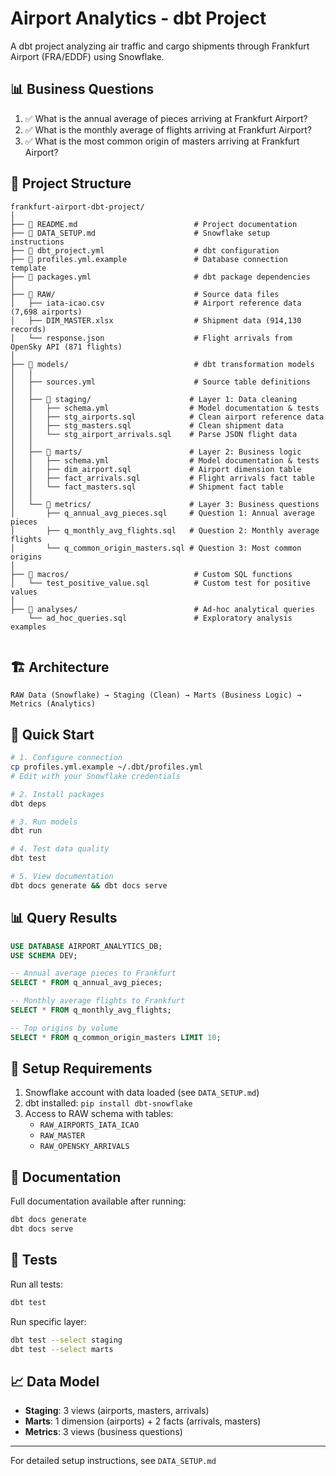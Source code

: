 # Airport Analytics - dbt Project

A dbt project analyzing air traffic and cargo shipments through Frankfurt Airport (FRA/EDDF) using Snowflake.

## 📊 Business Questions

1. ✅ What is the annual average of pieces arriving at Frankfurt Airport?
2. ✅ What is the monthly average of flights arriving at Frankfurt Airport?
3. ✅ What is the most common origin of masters arriving at Frankfurt Airport?

## 📁 Project Structure
```
frankfurt-airport-dbt-project/
│
├── 📄 README.md                          # Project documentation
├── 📄 DATA_SETUP.md                      # Snowflake setup instructions
├── 📄 dbt_project.yml                    # dbt configuration
├── 📄 profiles.yml.example               # Database connection template
├── 📄 packages.yml                       # dbt package dependencies
│
├── 📂 RAW/                               # Source data files
│   ├── iata-icao.csv                    # Airport reference data (7,698 airports)
│   ├── DIM_MASTER.xlsx                  # Shipment data (914,130 records)
│   └── response.json                    # Flight arrivals from OpenSky API (871 flights)
│
├── 📂 models/                            # dbt transformation models
│   │
│   ├── sources.yml                      # Source table definitions
│   │
│   ├── 📂 staging/                      # Layer 1: Data cleaning
│   │   ├── schema.yml                  # Model documentation & tests
│   │   ├── stg_airports.sql            # Clean airport reference data
│   │   ├── stg_masters.sql             # Clean shipment data
│   │   └── stg_airport_arrivals.sql    # Parse JSON flight data
│   │
│   ├── 📂 marts/                        # Layer 2: Business logic
│   │   ├── schema.yml                  # Model documentation & tests
│   │   ├── dim_airport.sql             # Airport dimension table
│   │   ├── fact_arrivals.sql           # Flight arrivals fact table
│   │   └── fact_masters.sql            # Shipment fact table
│   │
│   └── 📂 metrics/                      # Layer 3: Business questions
│       ├── q_annual_avg_pieces.sql     # Question 1: Annual average pieces
│       ├── q_monthly_avg_flights.sql   # Question 2: Monthly average flights
│       └── q_common_origin_masters.sql # Question 3: Most common origins
│
├── 📂 macros/                            # Custom SQL functions
│   └── test_positive_value.sql          # Custom test for positive values
│
├── 📂 analyses/                          # Ad-hoc analytical queries
    └── ad_hoc_queries.sql               # Exploratory analysis examples
        
```

## 🏗️ Architecture

```
RAW Data (Snowflake) → Staging (Clean) → Marts (Business Logic) → Metrics (Analytics)
```

## 🚀 Quick Start

```bash
# 1. Configure connection
cp profiles.yml.example ~/.dbt/profiles.yml
# Edit with your Snowflake credentials

# 2. Install packages
dbt deps

# 3. Run models
dbt run

# 4. Test data quality
dbt test

# 5. View documentation
dbt docs generate && dbt docs serve
```
## 📊 Query Results

```sql
USE DATABASE AIRPORT_ANALYTICS_DB;
USE SCHEMA DEV;

-- Annual average pieces to Frankfurt
SELECT * FROM q_annual_avg_pieces;

-- Monthly average flights to Frankfurt
SELECT * FROM q_monthly_avg_flights;

-- Top origins by volume
SELECT * FROM q_common_origin_masters LIMIT 10;
```

## 🔧 Setup Requirements

1. Snowflake account with data loaded (see `DATA_SETUP.md`)
2. dbt installed: `pip install dbt-snowflake`
3. Access to RAW schema with tables:
   - `RAW_AIRPORTS_IATA_ICAO`
   - `RAW_MASTER`
   - `RAW_OPENSKY_ARRIVALS`

## 📖 Documentation

Full documentation available after running:
```bash
dbt docs generate
dbt docs serve
```

## 🧪 Tests

Run all tests:
```bash
dbt test
```

Run specific layer:
```bash
dbt test --select staging
dbt test --select marts
```

## 📈 Data Model

- **Staging**: 3 views (airports, masters, arrivals)
- **Marts**: 1 dimension (airports) + 2 facts (arrivals, masters)
- **Metrics**: 3 views (business questions)

---

For detailed setup instructions, see `DATA_SETUP.md`
